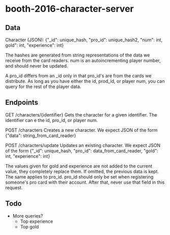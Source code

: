 # booth-2016-character-server

## Data
Character (JSON):
{"_id": unique_hash, "pro_id": unique_hash2, "num": int, gold": int, "experience": int}

The hashes are generated from string representations of the data we receive from the card readers. num is an autoincrementing player number, and should never be updated. 

A pro_id differs from an _id only in that pro_id's are from the cards we distribute. As long as you have either the id, prod_id, or player num, you can query for the rest of the player data.

## Endpoints
GET /characters/{identifier}
Gets the character for a given identifier. The identifier can e the id, pro_id, or player num.

POST /characters
Creates a new character. We expect JSON of the form {"data": string_from_card_reader}

POST /characters/update
Updates an existing character. We expect JSON of the form {"_id": unique_hash, "pro_id": data_from_card_reader, "gold": int, "experience": int}

The values given for gold and experience are not added to the current value, they completely replace them. If omitted, the previous data is kept.
The same applies to pro_id. pro_id should only be set when registering someone's pro card with their account. After that, never use that field in this request.

## Todo
  * More queries?
    * Top experience
    * Top gold
  
